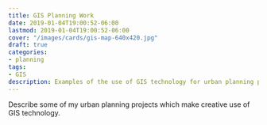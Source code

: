 ```yaml
---
title: GIS Planning Work
date: 2019-01-04T19:00:52-06:00
lastmod: 2019-01-04T19:00:52-06:00
cover: "/images/cards/gis-map-640x420.jpg"
draft: true
categories:
- planning
tags:
- GIS
description: Examples of the use of GIS technology for urban planning projects.
---
```

Describe some of my urban planning projects which make creative use of GIS technology.
